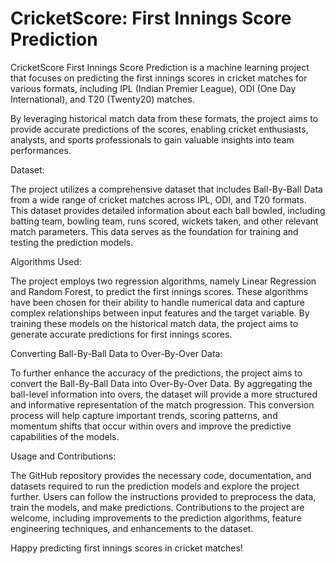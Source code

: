 # CricketScore: First Innings Score Prediction
CricketScore First Innings Score Prediction is a machine learning project that focuses on predicting the first innings scores in cricket matches for various formats, including IPL (Indian Premier League), ODI (One Day International), and T20 (Twenty20) matches. 


By leveraging historical match data from these formats, the project aims to provide accurate predictions of the scores, enabling cricket enthusiasts, analysts, and sports professionals to gain valuable insights into team performances.

Dataset:


The project utilizes a comprehensive dataset that includes Ball-By-Ball Data from a wide range of cricket matches across IPL, ODI, and T20 formats. This dataset provides detailed information about each ball bowled, including batting team, bowling team, runs scored, wickets taken, and other relevant match parameters. This data serves as the foundation for training and testing the prediction models.

Algorithms Used:


The project employs two regression algorithms, namely Linear Regression and Random Forest, to predict the first innings scores. These algorithms have been chosen for their ability to handle numerical data and capture complex relationships between input features and the target variable. By training these models on the historical match data, the project aims to generate accurate predictions for first innings scores.

Converting Ball-By-Ball Data to Over-By-Over Data:


To further enhance the accuracy of the predictions, the project aims to convert the Ball-By-Ball Data into Over-By-Over Data. By aggregating the ball-level information into overs, the dataset will provide a more structured and informative representation of the match progression. This conversion process will help capture important trends, scoring patterns, and momentum shifts that occur within overs and improve the predictive capabilities of the models.

Usage and Contributions:


The GitHub repository provides the necessary code, documentation, and datasets required to run the prediction models and explore the project further. Users can follow the instructions provided to preprocess the data, train the models, and make predictions. Contributions to the project are welcome, including improvements to the prediction algorithms, feature engineering techniques, and enhancements to the dataset.

Happy predicting first innings scores in cricket matches!
